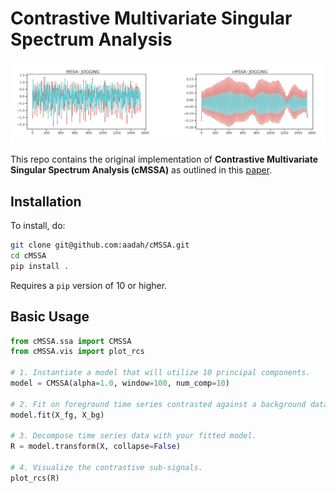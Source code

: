 # Contrastive Multivariate Singular Spectrum Analysis

![cMSSA](banner.png)

This repo contains the original implementation of **Contrastive Multivariate Singular Spectrum Analysis (cMSSA)** as outlined in this [paper](docs/neurips2018_workshop.pdf).

## Installation

To install, do:

```sh
git clone git@github.com:aadah/cMSSA.git
cd cMSSA
pip install .
```

Requires a `pip` version of 10 or higher.

## Basic Usage

```python
from cMSSA.ssa import CMSSA
from cMSSA.vis import plot_rcs

# 1. Instantiate a model that will utilize 10 principal components.
model = CMSSA(alpha=1.0, window=100, num_comp=10)

# 2. Fit on foreground time series contrasted against a background dataset.
model.fit(X_fg, X_bg)

# 3. Decompose time series data with your fitted model.
R = model.transform(X, collapse=False)

# 4. Visualize the contrastive sub-signals.
plot_rcs(R)
```
